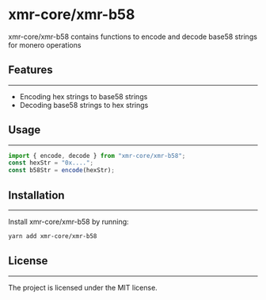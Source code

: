 # xmr-core/xmr-b58

xmr-core/xmr-b58 contains functions to encode and decode base58 strings for monero operations

## Features

---

-   Encoding hex strings to base58 strings
-   Decoding base58 strings to hex strings

## Usage

---

```ts
import { encode, decode } from "xmr-core/xmr-b58";
const hexStr = "0x....";
const b58Str = encode(hexStr);
```

## Installation

---

Install xmr-core/xmr-b58 by running:

```sh
yarn add xmr-core/xmr-b58
```

## License

---

The project is licensed under the MIT license.
